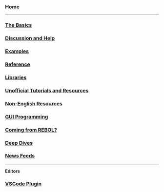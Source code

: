 ### [Home](https://github.com/red/red/wiki)

***

### [The Basics](https://github.com/red/red/wiki/The-Basics)

### [Discussion and Help](https://github.com/red/red/wiki/Discussion-and-Help)

### [Examples](https://github.com/red/red/wiki/Examples)

### [Reference](https://github.com/red/red/wiki/Reference)

### [Libraries](https://github.com/red/red/wiki/Libraries)

### [Unofficial Tutorials and Resources](https://github.com/red/red/wiki/Unofficial-Tutorials-and-Resources)

### [Non-English Resources](https://github.com/red/red/wiki/Non-English-Resources)

### [GUI Programming](https://github.com/gltewalt/red/wiki/%5BLINKS%5D-GUI-Programming)

### [Coming from REBOL?](https://github.com/red/red/wiki/Coming-from-REBOL)

### [Deep Dives](https://github.com/red/red/wiki/Deep-Dives)

### [News Feeds](https://github.com/red/red/wiki/News-Feeds)
***
**Editors**
### [VSCode Plugin](https://github.com/red/red/wiki/Visual-Studio-Code-Plugin)

